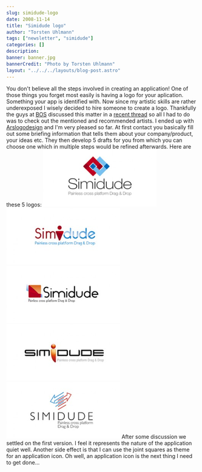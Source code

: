 ```yaml
---
slug: simidude-logo
date: 2008-11-14
title: "Simidude logo"
author: "Torsten Uhlmann"
tags: ["newsletter", "simidude"]
categories: []
description:
banner: banner.jpg
bannerCredit: "Photo by Torsten Uhlmann"
layout: "../../../layouts/blog-post.astro"
---
```


You don't believe all the steps involved in creating an application! One of those things you forget most easily is having a logo for your aplication. Something your app is identified with. Now since my artistic skills are rather underexposed I wisely decided to hire someone to create a logo. Thankfully the guys at [BOS](http://discuss.joelonsoftware.com/default.asp?biz) discussed this matter in a [recent thread](http://discuss.joelonsoftware.com/default.asp?biz.5.690389.10) so all I had to do was to check out the mentioned and recommended artists. I ended up with [Arslogodesign](http://www.ars-logo-design.com/) and I'm very pleased so far. At first contact you basically fill out some briefing information that tells them about your company/product, your ideas etc. They then develop 5 drafts for you from which you can choose one which in multiple steps would be refined afterwards. Here are these 5 logos: [![](./logo_1-300x150.jpg "logo_1")](./logo_1.jpg) [![](./logo_2-300x150.jpg "logo_2")](./logo_2.jpg) [![](./logo_3-300x150.jpg "logo_3")](./logo_3.jpg) [![](./logo_4-300x150.jpg "logo_4")](./logo_4.jpg) [![](./logo_5-300x150.jpg "logo_5")](./logo_5.jpg) After some discussion we settled on the first version. I feel it represents the nature of the application quiet well. Another side effect is that I can use the joint squares as theme for an application icon. Oh well, an application icon is the next thing I need to get done...
